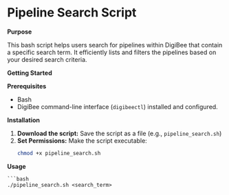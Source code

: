 # Pipeline Search Script

**Purpose**

This bash script helps users search for pipelines within DigiBee that contain a specific search term. It efficiently lists and filters the pipelines based on your desired search criteria.

**Getting Started**

**Prerequisites**

* Bash
* DigiBee command-line interface (`digibeectl`) installed and configured.

**Installation**

1. **Download the script:** Save the script as a file (e.g., `pipeline_search.sh`)
2. **Set Permissions:** Make the script executable:
   ```bash
   chmod +x pipeline_search.sh
   
**Usage**

    ```bash
    ./pipeline_search.sh <search_term>